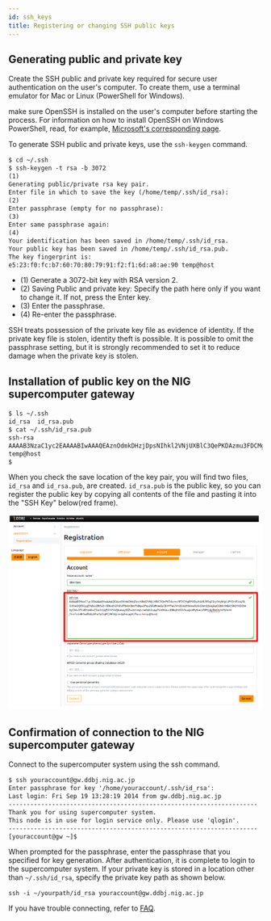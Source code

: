 ```yaml
---
id: ssh_keys
title: Registering or changing SSH public keys
---
```


## Generating public and private key

Create the SSH public and private key required for secure user authentication on the user's computer.
To create them, use a terminal emulator for Mac or Linux (PowerShell for Windows).

make sure OpenSSH is installed on the user's computer before starting the process. For information on how to install OpenSSH on Windows PowerShell, read, for example, [Microsoft's corresponding page](https://docs.microsoft.com/en-us/windows-server/administration/openssh/openssh_install_firstuse).

To generate SSH public and private keys, use the `ssh-keygen` command.



```
$ cd ~/.ssh
$ ssh-keygen -t rsa -b 3072                                                      (1)
Generating public/private rsa key pair.
Enter file in which to save the key (/home/temp/.ssh/id_rsa):                    (2)
Enter passphrase (empty for no passphrase):                                      (3)
Enter same passphrase again:                                                     (4)
Your identification has been saved in /home/temp/.ssh/id_rsa.
Your public key has been saved in /home/temp/.ssh/id_rsa.pub.
The key fingerprint is:
e5:23:f0:fc:b7:60:70:80:79:91:f2:f1:6d:a8:ae:90 temp@host
```

- (1) Generate a 3072-bit key with RSA version 2.
- (2) Saving Public and private key: Specify the path here only if you want to change it. If not, press the Enter key.
- (3) Enter the passphrase.
- (4) Re-enter the passphrase.

SSH treats possession of the private key file as evidence of identity.
If the private key file is stolen, identity theft is possible.
It is possible to omit the passphrase setting, but it is strongly recommended to set it to reduce damage when the private key is stolen.


## Installation of public key on the NIG supercomputer gateway

```
$ ls ~/.ssh
id_rsa  id_rsa.pub
$ cat ~/.ssh/id_rsa.pub
ssh-rsa AAAAB3NzaC1yc2EAAAABIwAAAQEAznOdmkDHzjDpsNIhkl2VNjUXBlC3QePKDAzmu3FDCMgBYUDyiXAXLf85q25cylVq66gLUP63nlFJz4/SLO13w2Qf3Gyyj7ADJJZR3sD+Sf8vdlt2hShAT0kkKBmToBqv2Pqx2SfzRVedlyCE4YFieUVmZUkz95dxwSUklGXmQSvigkqCG86r0NlxCSMjYitDGWAyGMu37cvBYzH0+C2uthtbqTd1VYHfjtvewySSZsvbVVnjLme0Ah2cAyifVaSN4uslDBqkN62b3vaijoXPy9ieUzSP0/dgBhKN/m7yhnM/1s+foJnRI3wfDdqXPw3yOqPC/9EXrjnmdpEmpgMJTw== temp@host
$ 
```

When you check the save location of the key pair, you will find two files, `id_rsa` and `id_rsa.pub`, are created.
`id_rsa.pub` is the public key, so you can register the public key by copying all contents of the file and pasting it into the "SSH Key" below(red frame).

![](reg_ssh_EN.png)
 

## Confirmation of connection to the NIG supercomputer gateway

Connect to the supercomputer system using the ssh command.

```
$ ssh youraccount@gw.ddbj.nig.ac.jp
Enter passphrase for key '/home/youraccount/.ssh/id_rsa':
Last login: Fri Sep 19 13:28:19 2014 from gw.ddbj.nig.ac.jp
---------------------------------------------------------------------
Thank you for using supercomputer system.
This node is in use for login service only. Please use 'qlogin'.
---------------------------------------------------------------------
[youraccount@gw ~]$
```

When prompted for the passphrase, enter the passphrase that you specified for key generation.
After authentication, it is complete to login to the supercomputer system.
If your private key is stored in a location other than `~/.ssh/id_rsa`, specify the private key path as shown below.

```
ssh -i ~/yourpath/id_rsa youraccount@gw.ddbj.nig.ac.jp
```

If you have trouble connecting, refer to [FAQ](/faq/faq_login).

